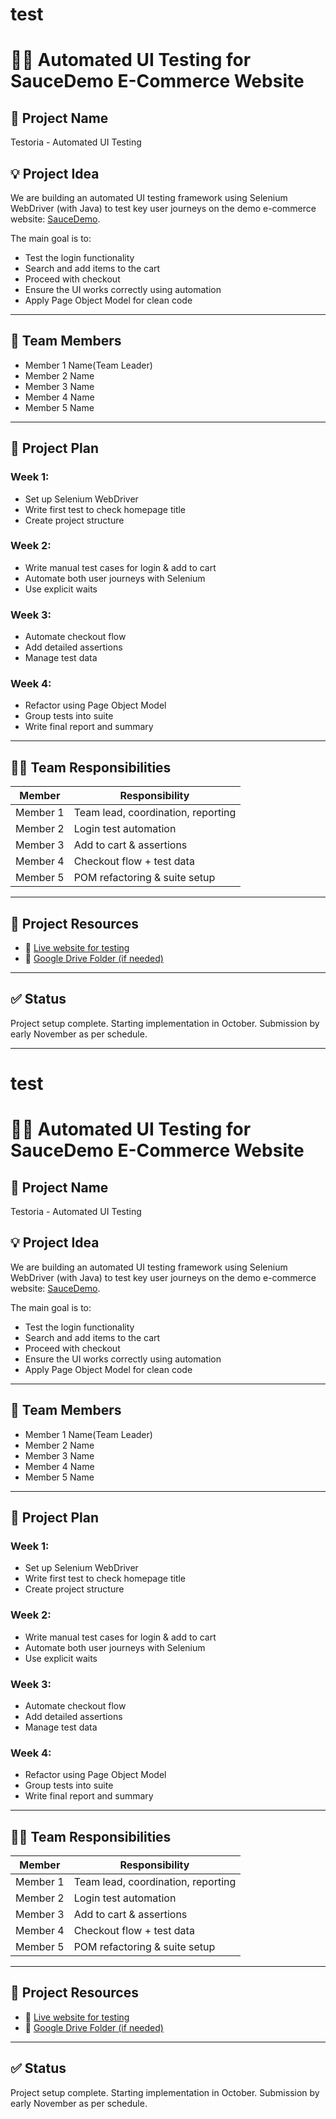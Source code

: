 # test

# 👨‍💻 Automated UI Testing for SauceDemo E-Commerce Website

## 📌 Project Name
Testoria - Automated UI Testing

## 💡 Project Idea
We are building an automated UI testing framework using Selenium WebDriver (with Java) to test key user journeys on the demo e-commerce website: [SauceDemo](https://www.saucedemo.com).

The main goal is to:
- Test the login functionality
- Search and add items to the cart
- Proceed with checkout
- Ensure the UI works correctly using automation
- Apply Page Object Model for clean code

---

## 👥 Team Members
- Member 1 Name(Team Leader)
- Member 2 Name
- Member 3 Name
- Member 4 Name
- Member 5 Name

---

## 🧭 Project Plan

### Week 1:
- Set up Selenium WebDriver
- Write first test to check homepage title
- Create project structure

### Week 2:
- Write manual test cases for login & add to cart
- Automate both user journeys with Selenium
- Use explicit waits

### Week 3:
- Automate checkout flow
- Add detailed assertions
- Manage test data

### Week 4:
- Refactor using Page Object Model
- Group tests into suite
- Write final report and summary

---

## 🧑‍💻 Team Responsibilities

| Member         | Responsibility                         |
|----------------|----------------------------------------|
| Member 1       | Team lead, coordination, reporting     |
| Member 2       | Login test automation                  |
| Member 3       | Add to cart & assertions               |
| Member 4       | Checkout flow + test data              |
| Member 5       | POM refactoring & suite setup          |

---

## 🔗 Project Resources

- 🔗 [Live website for testing](https://www.saucedemo.com)
- 🔗 [Google Drive Folder (if needed)](https://drive.google.com/drive/folders/1wUtZ9S6-VEQt6vjOsDwph7O0Fy6mTOD?usp=drive_link)

---

## ✅ Status
Project setup complete. Starting implementation in October. Submission by early November as per schedule.



-----------------------------------------------------------------------------
# test

# 👨‍💻 Automated UI Testing for SauceDemo E-Commerce Website

## 📌 Project Name
Testoria - Automated UI Testing

## 💡 Project Idea
We are building an automated UI testing framework using Selenium WebDriver (with Java) to test key user journeys on the demo e-commerce website: [SauceDemo](https://www.saucedemo.com).

The main goal is to:
- Test the login functionality
- Search and add items to the cart
- Proceed with checkout
- Ensure the UI works correctly using automation
- Apply Page Object Model for clean code

---

## 👥 Team Members
- Member 1 Name(Team Leader)
- Member 2 Name
- Member 3 Name
- Member 4 Name
- Member 5 Name

---

## 🧭 Project Plan

### Week 1:
- Set up Selenium WebDriver
- Write first test to check homepage title
- Create project structure

### Week 2:
- Write manual test cases for login & add to cart
- Automate both user journeys with Selenium
- Use explicit waits

### Week 3:
- Automate checkout flow
- Add detailed assertions
- Manage test data

### Week 4:
- Refactor using Page Object Model
- Group tests into suite
- Write final report and summary

---

## 🧑‍💻 Team Responsibilities

| Member         | Responsibility                         |
|----------------|----------------------------------------|
| Member 1       | Team lead, coordination, reporting     |
| Member 2       | Login test automation                  |
| Member 3       | Add to cart & assertions               |
| Member 4       | Checkout flow + test data              |
| Member 5       | POM refactoring & suite setup          |

---

## 🔗 Project Resources

- 🔗 [Live website for testing](https://www.saucedemo.com)
- 🔗 [Google Drive Folder (if needed)](https://drive.google.com/drive/folders/1wUtZ9S6-VEQt6vjOsDwph7O0Fy6mTOD?usp=drive_link)

---

## ✅ Status
Project setup complete. Starting implementation in October. Submission by early November as per schedule.


